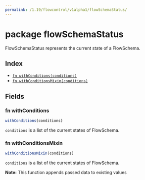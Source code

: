 ```yaml
---
permalink: /1.19/flowcontrol/v1alpha1/flowSchemaStatus/
---
```


# package flowSchemaStatus

FlowSchemaStatus represents the current state of a FlowSchema.

## Index

* [`fn withConditions(conditions)`](#fn-withconditions)
* [`fn withConditionsMixin(conditions)`](#fn-withconditionsmixin)

## Fields

### fn withConditions

```ts
withConditions(conditions)
```

`conditions` is a list of the current states of FlowSchema.

### fn withConditionsMixin

```ts
withConditionsMixin(conditions)
```

`conditions` is a list of the current states of FlowSchema.

**Note:** This function appends passed data to existing values
